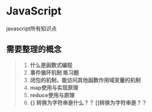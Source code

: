# JavaScript
javascript所有知识点
## 需要整理的概念
> 1. **什么是函数式编程**
> 2. **事件循环机制 练习题**
> 4. **闭包的机制，能访问其他函数作用域变量的机制**
> 5. **map使用与实现原理**
> 6. **reduce使用与原理**
> 7. **{} 转换为字符串是什么？？ []转换为字符串是？？**